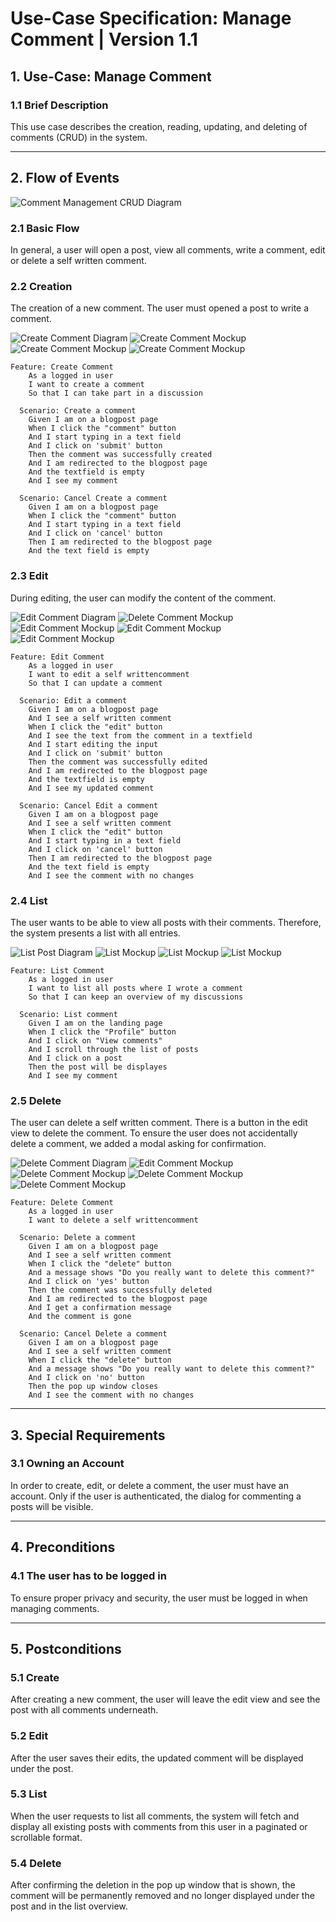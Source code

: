 # Use-Case Specification: Manage Comment | Version 1.1

## 1. Use-Case: Manage Comment  
### 1.1 Brief Description  
This use case describes the creation, reading, updating, and deleting of comments (CRUD) in the system.

---

## 2. Flow of Events  

![Comment Management CRUD Diagram](docs/UseCaseManageComments/UCManageCommentsCRUD.drawio.png)

### 2.1 Basic Flow  
In general, a user will open a post, view all comments, write a comment, edit or delete a self written comment.

### 2.2 Creation  
The creation of a new comment. The user must opened a post to write a comment.

![Create Comment Diagram](docs/UseCaseManageComments/UCCreateComment.drawio.png)
![Create Comment Mockup](docs/UseCaseManageComments/UCCreateCommentMockUp.png)
![Create Comment Mockup](docs/UseCaseManageComments/UCCreateCommentMockUp2.png)
![Create Comment Mockup](docs/UseCaseManageComments/UCCreateCommentMockUp3.png)

```gherkin
Feature: Create Comment
    As a logged in user
    I want to create a comment
    So that I can take part in a discussion
  
  Scenario: Create a comment
    Given I am on a blogpost page
    When I click the "comment" button
    And I start typing in a text field
    And I click on 'submit' button
    Then the comment was successfully created
    And I am redirected to the blogpost page
    And the textfield is empty
    And I see my comment

  Scenario: Cancel Create a comment
    Given I am on a blogpost page
    When I click the "comment" button
    And I start typing in a text field
    And I click on 'cancel' button
    Then I am redirected to the blogpost page
    And the text field is empty
```

### 2.3 Edit  
During editing, the user can modify the content of the comment.

![Edit Comment Diagram](docs/UseCaseManageComments/UCEditComment.drawio.png)
![Delete Comment Mockup](docs/UseCaseManageComments/UCEditCommentMockUp.png)
![Edit Comment Mockup](docs/UseCaseManageComments/UCEditCommentMockUp2.png)
![Edit Comment Mockup](docs/UseCaseManageComments/UCEditCommentMockUp3.png)
![Edit Comment Mockup](docs/UseCaseManageComments/UCEditCommentMockUp4.png)

```gherkin
Feature: Edit Comment
    As a logged in user
    I want to edit a self writtencomment
    So that I can update a comment
  
  Scenario: Edit a comment
    Given I am on a blogpost page
    And I see a self written comment
    When I click the "edit" button
    And I see the text from the comment in a textfield
    And I start editing the input
    And I click on 'submit' button
    Then the comment was successfully edited
    And I am redirected to the blogpost page
    And the textfield is empty
    And I see my updated comment

  Scenario: Cancel Edit a comment
    Given I am on a blogpost page
    And I see a self written comment
    When I click the "edit" button
    And I start typing in a text field
    And I click on 'cancel' button
    Then I am redirected to the blogpost page
    And the text field is empty
    And I see the comment with no changes
```

### 2.4 List  
The user wants to be able to view all posts with their comments. Therefore, the system presents a list with all entries.

![List Post Diagram](docs/UseCaseManageComments/UCListComment.drawio.png)
![List Mockup](docs/UseCaseManageComments/UCListCommentMockUp.png)
![List Mockup](docs/UseCaseManageComments/UCListCommentMockUp2.png)
![List Mockup](docs/UseCaseManageComments/UCListCommentMockUp3.png)

```gherkin
Feature: List Comment
    As a logged in user
    I want to list all posts where I wrote a comment
    So that I can keep an overview of my discussions
  
  Scenario: List comment
    Given I am on the landing page
    When I click the "Profile" button
    And I click on "View comments"
    And I scroll through the list of posts
    And I click on a post
    Then the post will be displayes
    And I see my comment

```

### 2.5 Delete  
The user can delete a self written comment. There is a button in the edit view to delete the comment. To ensure the user does not accidentally delete a comment, we added a modal asking for confirmation.

![Delete Comment Diagram](docs/UseCaseManageComments/UCDeleteComment.drawio.png)
![Edit Comment Mockup](docs/UseCaseManageComments/UCEditCommentMockUp.png)
![Delete Comment Mockup](docs/UseCaseManageComments/UCDeleteCommentMockUp.png)
![Delete Comment Mockup](docs/UseCaseManageComments/UCDeleteCommentMockUp2.png)
![Delete Comment Mockup](docs/UseCaseManageComments/UCDeleteCommentMockUp3.png)

```gherkin
Feature: Delete Comment
    As a logged in user
    I want to delete a self writtencomment
  
  Scenario: Delete a comment
    Given I am on a blogpost page
    And I see a self written comment
    When I click the "delete" button
    And a message shows "Do you really want to delete this comment?"
    And I click on 'yes' button
    Then the comment was successfully deleted
    And I am redirected to the blogpost page
    And I get a confirmation message
    And the comment is gone

  Scenario: Cancel Delete a comment
    Given I am on a blogpost page
    And I see a self written comment
    When I click the "delete" button
    And a message shows "Do you really want to delete this comment?"
    And I click on 'no' button
    Then the pop up window closes
    And I see the comment with no changes

```
---

## 3. Special Requirements

### 3.1 Owning an Account  
In order to create, edit, or delete a comment, the user must have an account. Only if the user is authenticated, the dialog for commenting a posts will be visible.

---

## 4. Preconditions

### 4.1 The user has to be logged in  
To ensure proper privacy and security, the user must be logged in when managing comments.

---

## 5. Postconditions

### 5.1 Create  
After creating a new comment, the user will leave the edit view and see the post with all comments underneath.

### 5.2 Edit  
After the user saves their edits, the updated comment will be displayed under the post.

### 5.3 List  
When the user requests to list all comments, the system will fetch and display all existing posts with comments from this user in a paginated or scrollable format.

### 5.4 Delete  
After confirming the deletion in the pop up window that is shown, the comment will be permanently removed and no longer displayed under the post and in the list overview.
